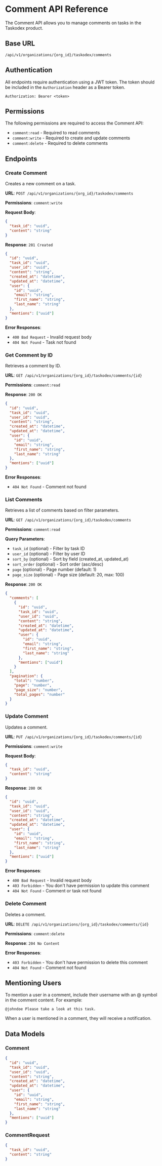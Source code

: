# Comment API Reference

The Comment API allows you to manage comments on tasks in the Taskodex product.

## Base URL

```
/api/v1/organizations/{org_id}/taskodex/comments
```

## Authentication

All endpoints require authentication using a JWT token. The token should be included in the `Authorization` header as a Bearer token.

```
Authorization: Bearer <token>
```

## Permissions

The following permissions are required to access the Comment API:

- `comment:read` - Required to read comments
- `comment:write` - Required to create and update comments
- `comment:delete` - Required to delete comments

## Endpoints

### Create Comment

Creates a new comment on a task.

**URL**: `POST /api/v1/organizations/{org_id}/taskodex/comments`

**Permissions**: `comment:write`

**Request Body**:

```json
{
  "task_id": "uuid",
  "content": "string"
}
```

**Response**: `201 Created`

```json
{
  "id": "uuid",
  "task_id": "uuid",
  "user_id": "uuid",
  "content": "string",
  "created_at": "datetime",
  "updated_at": "datetime",
  "user": {
    "id": "uuid",
    "email": "string",
    "first_name": "string",
    "last_name": "string"
  },
  "mentions": ["uuid"]
}
```

**Error Responses**:

- `400 Bad Request` - Invalid request body
- `404 Not Found` - Task not found

### Get Comment by ID

Retrieves a comment by ID.

**URL**: `GET /api/v1/organizations/{org_id}/taskodex/comments/{id}`

**Permissions**: `comment:read`

**Response**: `200 OK`

```json
{
  "id": "uuid",
  "task_id": "uuid",
  "user_id": "uuid",
  "content": "string",
  "created_at": "datetime",
  "updated_at": "datetime",
  "user": {
    "id": "uuid",
    "email": "string",
    "first_name": "string",
    "last_name": "string"
  },
  "mentions": ["uuid"]
}
```

**Error Responses**:

- `404 Not Found` - Comment not found

### List Comments

Retrieves a list of comments based on filter parameters.

**URL**: `GET /api/v1/organizations/{org_id}/taskodex/comments`

**Permissions**: `comment:read`

**Query Parameters**:

- `task_id` (optional) - Filter by task ID
- `user_id` (optional) - Filter by user ID
- `sort_by` (optional) - Sort by field (created_at, updated_at)
- `sort_order` (optional) - Sort order (asc/desc)
- `page` (optional) - Page number (default: 1)
- `page_size` (optional) - Page size (default: 20, max: 100)

**Response**: `200 OK`

```json
{
  "comments": [
    {
      "id": "uuid",
      "task_id": "uuid",
      "user_id": "uuid",
      "content": "string",
      "created_at": "datetime",
      "updated_at": "datetime",
      "user": {
        "id": "uuid",
        "email": "string",
        "first_name": "string",
        "last_name": "string"
      },
      "mentions": ["uuid"]
    }
  ],
  "pagination": {
    "total": "number",
    "page": "number",
    "page_size": "number",
    "total_pages": "number"
  }
}
```

### Update Comment

Updates a comment.

**URL**: `PUT /api/v1/organizations/{org_id}/taskodex/comments/{id}`

**Permissions**: `comment:write`

**Request Body**:

```json
{
  "task_id": "uuid",
  "content": "string"
}
```

**Response**: `200 OK`

```json
{
  "id": "uuid",
  "task_id": "uuid",
  "user_id": "uuid",
  "content": "string",
  "created_at": "datetime",
  "updated_at": "datetime",
  "user": {
    "id": "uuid",
    "email": "string",
    "first_name": "string",
    "last_name": "string"
  },
  "mentions": ["uuid"]
}
```

**Error Responses**:

- `400 Bad Request` - Invalid request body
- `403 Forbidden` - You don't have permission to update this comment
- `404 Not Found` - Comment or task not found

### Delete Comment

Deletes a comment.

**URL**: `DELETE /api/v1/organizations/{org_id}/taskodex/comments/{id}`

**Permissions**: `comment:delete`

**Response**: `204 No Content`

**Error Responses**:

- `403 Forbidden` - You don't have permission to delete this comment
- `404 Not Found` - Comment not found

## Mentioning Users

To mention a user in a comment, include their username with an @ symbol in the comment content. For example:

```
@johndoe Please take a look at this task.
```

When a user is mentioned in a comment, they will receive a notification.

## Data Models

### Comment

```json
{
  "id": "uuid",
  "task_id": "uuid",
  "user_id": "uuid",
  "content": "string",
  "created_at": "datetime",
  "updated_at": "datetime",
  "user": {
    "id": "uuid",
    "email": "string",
    "first_name": "string",
    "last_name": "string"
  },
  "mentions": ["uuid"]
}
```

### CommentRequest

```json
{
  "task_id": "uuid",
  "content": "string"
}
```
